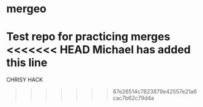 # mergeo
Test repo for practicing merges
<<<<<<< HEAD
Michael has added this line
=======
CHRISY HACK
>>>>>>> 87e26514c7823879e42557e21a6cac7b62c79d4a
